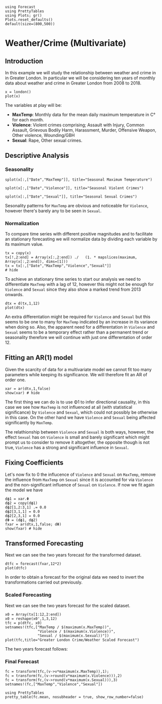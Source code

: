 ```@setup examples
using Forecast
using PrettyTables
using Plots; gr()
Plots.reset_defaults()
default(size=(800,500))
```
# Weather/Crime (Multivariate)

## Introduction
In this example we will study the relationship between weather and crime in in Greater London. In particular we will be considering ten years of monthly data about weather and crime in Greater London from 2008 to 2018.


```@example examples
x = london()
plot(x)
```

The variables at play will be:

* **MaxTemp**:  Monthly data for the mean daily maximum temperature in C° for each month.
* **Violence**: Violent crimes comprising; Assault with Injury, Common Assault, Grievous Bodily Harm, Harassment, Murder, Offensive Weapon, Other violence, Wounding/GBH
* **Sexual**: Rape, Other sexual crimes.

## Descriptive Analysis
### Seasonality
```@example examples
splot(x[:,["Date","MaxTemp"]], title="Seasonal Maximum Temperature")
```
```@example examples
splot(x[:,["Date","Violence"]], title="Seasonal Violent Crimes")
```
```@example examples
splot(x[:,["Date","Sexual"]], title="Seasonal Sexual Crimes")
```
Sesonality patterns for `MaxTemp` are obvious and noticeable for `Violence`, however there's barely any to be seen in `Sexual`.

### Normalization
To compare time series with different positive magnitudes and to facilitate an stationary forecasting we will normalize data by dividing each variable by its maximum value.
```@example examples
tx = copy(x)
tx[!,2:end] = Array(x[:,2:end]) ./   (1. * mapslices(maximum, Array(x[:,2:end]), dims=[1]))
tx = tx[:,["Date","MaxTemp","Violence","Sexual"]]
# hide
```
To achieve an stationary time series to start our analysis we need to differentiate `MaxTemp` with a lag of 12, however this might not be enough for `Violence` and `Sexual` since they also show a marked trend from 2013 onwards.

```@example examples
dtx = d(tx,1,12) 
plot(dtx)
```

An extra differentation might be required for `Violence` and `Sexual` but this seems to be one to many for `MaxTemp` indicated by an increase in its variance when doing so. Also, the apparent need for a differentation in `Violence` and `Sexual` seems to be a temporary effect rather than a permanent trend or seasonality therefore we will continue with just one differentation of order 12.

## Fitting an AR(1) model
Given the scarcity of data for a multivariate model we cannot fit too many parameters while keeping its significance. We will therefore fit an AR of order one.

```@example examples
xar = ar(dtx,1,false)
show(xar) # hide
```
The first thing we can do is to use Φ1 to infer directional causality, in this case we see how `MaxTemp` is not influenced at all (with statistical significance) by `Violence` and `Sexual`, which could not possibly be otherwise in this case. On the other hand we have `Violence` and `Sexual` being affected significantly by `MaxTemp`.

The relathionship between `Violence` and `Sexual` is both ways, however, the effect `Sexual` has on `Violence` is small and barely significant which might prompt us to consider to remove it altogether, the opposite though is not true, `Violence` has a strong and significant influence in `Sexual`.


## Fixing Coefficients
Let's now fix to 0 the influcence of `Violence` and `Sexual` on `MaxTemp`, remove the influence from `MaxTemp` on `Sexual` since it is accounted for via `Violence` and the non-significant influence of `Sexual` on `Violence`. If now we fit again the model we have

```@example examples
dϕ1 = xar.Φ
dϕ2 = copy(dϕ1)
dϕ2[1,2:3,1] .= 0.0
dϕ2[3,1,1] = 0.0
dϕ2[2,3,1] = 0.0
dΦ = (dϕ1, dϕ2)
fxar = ar(dtx,1,false; dΦ)
show(fxar) # hide
```

## Transformed Forecasting
Next we can see the two years forecast for the transformed dataset.

```@example examples
dtfc = forecast(fxar,12*2)
plot(dtfc)
```
In order to obtain a forecast for the original data we need to invert the transformations carried out previously.

### Scaled Forecasting

Next we can see the two years forecast for the scaled dataset.

```@example examples
x0 = Array(tx[1:12,2:end])
x0 = reshape(x0',1,3,12)
tfc = p(dtfc, x0)
setnames!(tfc,["MaxTemp / $(maximum(x.MaxTemp))",
               "Violence / $(maximum(x.Violence))",
               "Sexual / $(maximum(x.Sexual))"])
plot(tfc,title="Greater London Crime/Weather Scaled Forecast")
```
The two years forecast follows:

### Final Forecast
```@example examples
fc = transform(tfc,(v->v*maximum(x.MaxTemp)),1);
fc = transform(fc,(v->round(v*maximum(x.Violence))),2)
fc = transform(fc,(v->round(v*maximum(x.Sexual))),3)
setnames!(fc,["MaxTemp","Violence","Sexual"])

using PrettyTables
pretty_table(fc.mean, nosubheader = true, show_row_number=false)
```


